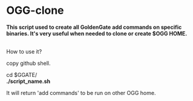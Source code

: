 # OGG-clone

<p><b> This script used to create all GoldenGate add commands on specific binaries. It's very useful when needed to clone or create $OGG HOME.
</b><p><br> How to use it?<br>

<p>copy github shell.

<p>cd $GGATE/<br>
<b>./script_name.sh </b><br>

<p>It will return 'add commands' to be run on other OGG home.
